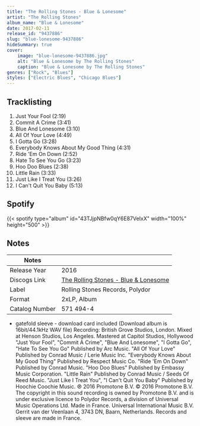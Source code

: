 ```yaml
---
title: "The Rolling Stones - Blue & Lonesome"
artist: "The Rolling Stones"
album_name: "Blue & Lonesome"
date: 2017-02-11
release_id: "9437886"
slug: "blue-lonesome-9437886"
hideSummary: true
cover:
    image: "blue-lonesome-9437886.jpg"
    alt: "Blue & Lonesome by The Rolling Stones"
    caption: "Blue & Lonesome by The Rolling Stones"
genres: ["Rock", "Blues"]
styles: ["Electric Blues", "Chicago Blues"]
---
```

## Tracklisting
1. Just Your Fool (2:19)
2. Commit A Crime (3:41)
3. Blue And Lonesome (3:10)
4. All Of Your Love (4:49)
5. I Gotta Go (3:28)
6. Everybody Knows About My Good Thing (4:31)
7. Ride 'Em On Down (2:52)
8. Hate To See You Go (3:23)
9. Hoo Doo Blues (2:38)
10. Little Rain (3:33)
11. Just Like I Treat You (3:26)
12. I Can't Quit You Baby (5:13)
## Spotify
{{< spotify type="album" id="43TJjpNBfw0qY6E87VeIxX" width="100%" height="500" >}}


## Notes
| Notes          |             |
| ---------------| ----------- |
| Release Year   | 2016 |
| Discogs Link   | [The Rolling Stones - Blue & Lonesome](https://www.discogs.com/release/9437886-Rolling-Stones-Blue-Lonesome) |
| Label          | Rolling Stones Records, Polydor |
| Format         | 2xLP, Album |
| Catalog Number | 571 494-4 |

- gatefold sleeve - download card included (Download album is 16bit/44.1kHz WAV file)  Recording: British Grove Studios, London. Mixed at Henson Studios, Los Angeles. Mastered at Capitol Studios, Hollywood  "Just Your Fool", "Commit A Crime", "Blue And Lonesome", "I Gotta Go", "Hate To See You Go" Published by Arc Music.  "All Of Your Love" Published by Conrad Music / Lerie Music Inc.  "Everybody Knows About My Good Thing" Published by Respect Music Co.  "Ride 'Em On Down" Published by Conrad Music.  "Hoo Doo Blues" Published by Embassy Music Corporation.  "Little Rain" Published by Conrad Music / Seeds Of Reed Music.  "Just Like I Treat You", "I Can't Quit You Baby" Published by Hoochie Coochie Music.  ℗ 2016 Promotone B.V. © 2016 Promotone B.V. The copyright in this sound recording is owned by Promotone B.V. and is under exclusive licence to Polydor Records, a division of Universal Music Operations Ltd. Made in France. Universal International Music B.V. Gerrit van der Veenlaan 4, 3743 DN, Baarn, Netherlands.  Records and sleeve are made in France.

